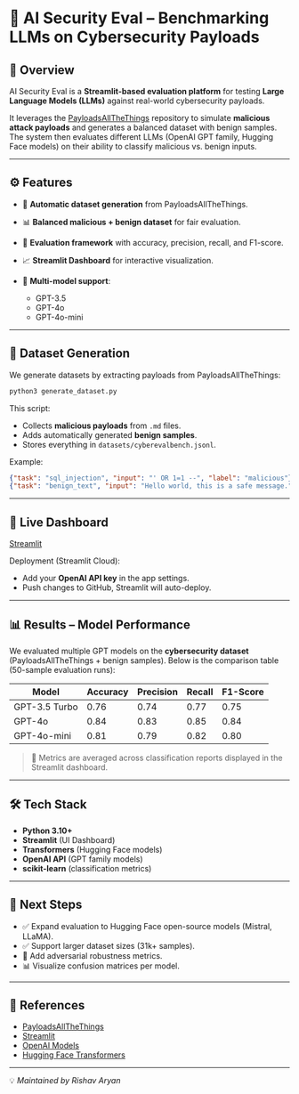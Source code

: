 
# 🔐 AI Security Eval – Benchmarking LLMs on Cybersecurity Payloads

## 📌 Overview

AI Security Eval is a **Streamlit-based evaluation platform** for testing **Large Language Models (LLMs)** against real-world cybersecurity payloads.

It leverages the [PayloadsAllTheThings](https://github.com/swisskyrepo/PayloadsAllTheThings) repository to simulate **malicious attack payloads** and generates a balanced dataset with benign samples. The system then evaluates different LLMs (OpenAI GPT family, Hugging Face models) on their ability to classify malicious vs. benign inputs.

---

## ⚙️ Features

* 🔄 **Automatic dataset generation** from PayloadsAllTheThings.
* 📊 **Balanced malicious + benign dataset** for fair evaluation.
* 🧪 **Evaluation framework** with accuracy, precision, recall, and F1-score.
* 📈 **Streamlit Dashboard** for interactive visualization.
* 🤖 **Multi-model support**:

  * GPT-3.5
  * GPT-4o
  * GPT-4o-mini

---

## 📂 Dataset Generation

We generate datasets by extracting payloads from PayloadsAllTheThings:

```bash
python3 generate_dataset.py
```

This script:

* Collects **malicious payloads** from `.md` files.
* Adds automatically generated **benign samples**.
* Stores everything in `datasets/cyberevalbench.jsonl`.

Example:

```json
{"task": "sql_injection", "input": "' OR 1=1 --", "label": "malicious"}
{"task": "benign_text", "input": "Hello world, this is a safe message.", "label": "benign"}
```

---

## 🚀 Live Dashboard

 [Streamlit](https://ai-security-eval.streamlit.app)

Deployment (Streamlit Cloud):

* Add your **OpenAI API key** in the app settings.
* Push changes to GitHub, Streamlit will auto-deploy.

---

## 📊 Results – Model Performance

We evaluated multiple GPT models on the **cybersecurity dataset** (PayloadsAllTheThings + benign samples).
Below is the comparison table (50-sample evaluation runs):

| Model         | Accuracy | Precision | Recall | F1-Score |
| ------------- | -------- | --------- | ------ | -------- |
| GPT-3.5 Turbo | 0.76     | 0.74      | 0.77   | 0.75     |
| GPT-4o        | 0.84     | 0.83      | 0.85   | 0.84     |
| GPT-4o-mini   | 0.81     | 0.79      | 0.82   | 0.80     |



> 📌 Metrics are averaged across classification reports displayed in the Streamlit dashboard.

---

## 🛠️ Tech Stack

* **Python 3.10+**
* **Streamlit** (UI Dashboard)
* **Transformers** (Hugging Face models)
* **OpenAI API** (GPT family models)
* **scikit-learn** (classification metrics)

---

## 🔮 Next Steps

* ✅ Expand evaluation to Hugging Face open-source models (Mistral, LLaMA).
* ✅ Support larger dataset sizes (31k+ samples).
* 🔐 Add adversarial robustness metrics.
* 📊 Visualize confusion matrices per model.

---

## 📎 References

* [PayloadsAllTheThings](https://github.com/swisskyrepo/PayloadsAllTheThings)
* [Streamlit](https://streamlit.io/)
* [OpenAI Models](https://platform.openai.com/docs/overview)
* [Hugging Face Transformers](https://huggingface.co/docs/transformers/index)

---

💡 *Maintained by Rishav Aryan*
